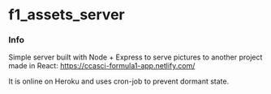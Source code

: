 # f1_assets_server

### Info

Simple server built with Node + Express to serve pictures to another project made in React: https://ccasci-formula1-app.netlify.com/

It is online on Heroku and uses cron-job to prevent dormant state.
